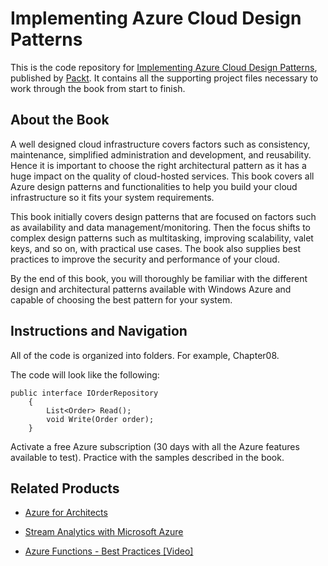 # Implementing Azure Cloud Design Patterns
This is the code repository for [Implementing Azure Cloud Design Patterns](https://www.packtpub.com/virtualization-and-cloud/implementing-azure-cloud-design-patterns?utm_source=github&utm_medium=repository&utm_campaign=9781788393362), published by [Packt](https://www.packtpub.com/?utm_source=github). It contains all the supporting project files necessary to work through the book from start to finish.
## About the Book
A well designed cloud infrastructure covers factors such as consistency, maintenance, simplified administration and development, and reusability. Hence it is important to choose the right architectural pattern as it has a huge impact on the quality of cloud-hosted services. This book covers all Azure design patterns and functionalities to help you build your cloud infrastructure so it fits your system requirements.

This book initially covers design patterns that are focused on factors such as availability and data management/monitoring. Then the focus shifts to complex design patterns such as multitasking, improving scalability, valet keys, and so on, with practical use cases. The book also supplies best practices to improve the security and performance of your cloud.

By the end of this book, you will thoroughly be familiar with the different design and architectural patterns available with Windows Azure and capable of choosing the best pattern for your system.

## Instructions and Navigation
All of the code is organized into folders. For example, Chapter08.



The code will look like the following:
```
public interface IOrderRepository
    {
        List<Order> Read();
        void Write(Order order);
    }
```

Activate a free Azure subscription (30 days with all the Azure features available to test). Practice with the samples described in the book.

## Related Products
* [Azure for Architects](https://www.packtpub.com/virtualization-and-cloud/azure-architects?utm_source=github&utm_medium=repository&utm_campaign=9781788397391)

* [Stream Analytics with Microsoft Azure](https://www.packtpub.com/big-data-and-business-intelligence/stream-analytics-microsoft-azure?utm_source=github&utm_medium=repository&utm_campaign=9781788395908)

* [Azure Functions - Best Practices [Video]](https://www.packtpub.com/virtualization-and-cloud/azure-functions-best-practices-video?utm_source=github&utm_medium=repository&utm_campaign=9781788831499)

